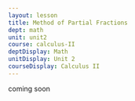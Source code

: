 ```yaml
---
layout: lesson
title: Method of Partial Fractions
dept: math
unit: unit2
course: calculus-II
deptDisplay: Math
unitDisplay: Unit 2
courseDisplay: Calculus II
---
```


coming soon
